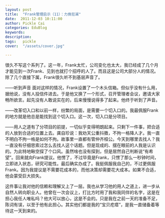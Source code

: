 ```yaml
---
layout: post  
title:  "Frank管理启示（11）：力挽狂澜"
date:  2011-12-03 10:11:00
author: Pickle Cai  
categories: EduBlog  
keywords: 
description:   
tags:	pickle   
cover:  "/assets/cover.jpg"  

---
```


 很久不写这个系列了。这一年，Frank太忙，公司变化也太大，我已经成了几个月才能见到一次Frank、见到也就打个招呼的人了。而且这是公司大部分人的情况。除了几个直接下属，Frank很久听不到基层声音了。

——听到声音 面对这样的情况，Frank设置了一个木头信箱。但似乎没有什么用，据他说，没有人投信件进去。于是他又换了一个形式，召开管理者会议，邀请大家畅所欲言。起先没有人敢说实在的，后来慢慢说得多了起来。他终于听到了声音。

——改革切入口和以前一样，纷繁的局面，是需要一个切入口的。我最佩服Frank的地方就是他总是能找到这个切入口。这一次，切入口是分项目。

——用人之道有了分项目的前提，一切似乎变得明朗起来。只剩下一件事，把合适的人放到合适的位置上去。龚自珍说：我劝天公重抖擞，不拘一格降人才。我一直不明白不拘一格是如何不拘。故事里一直都有管仲齐桓公。今天到哪里去找人？我一直没有仔细思索过怎么去找人这个话题。但是现成的、摆在眼前的人我是认识的。为此特地瞅空探了个口风。虽然啥也没有探到，但是居然自己判断说“有希望”。回来就向Frank提议。他愣了，不过毕竟是Frank，只愣了那么一秒钟时间，立即进入状态，研究可能性。最后确实办成了。我挺佩服我自己的，不过更佩服Frank。因为我提议是不需要花成本的，而他决策却需要花大成本。如果不合适，他会蒙受巨大损失。

这件事让我对他的信赖和理解又上了一层。我也从学习他的用人之道上，进一步从自然人转向职业人。他曾在一次会议上，打比方时用了我和我同伴的名字，这是在担心我任人唯私吗？他大可以放心，这是不会的。只是我在之前一天的准备不足，陈词有误，以至于他有此担心。其实他们都是我的“宝贝疙瘩”，是我一直储备着等待这一天到来的。						

		    
